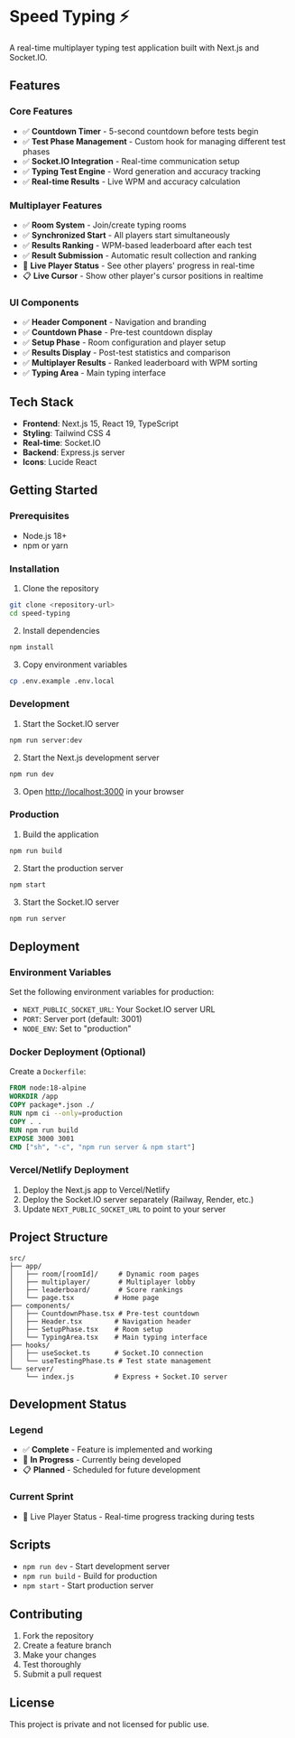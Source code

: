 # Speed Typing ⚡

A real-time multiplayer typing test application built with Next.js and Socket.IO.

## Features

### Core Features

- ✅ **Countdown Timer** - 5-second countdown before tests begin
- ✅ **Test Phase Management** - Custom hook for managing different test phases
- ✅ **Socket.IO Integration** - Real-time communication setup
- ✅ **Typing Test Engine** - Word generation and accuracy tracking
- ✅ **Real-time Results** - Live WPM and accuracy calculation

### Multiplayer Features

- ✅ **Room System** - Join/create typing rooms
- ✅ **Synchronized Start** - All players start simultaneously
- ✅ **Results Ranking** - WPM-based leaderboard after each test
- ✅ **Result Submission** - Automatic result collection and ranking
- 🚧 **Live Player Status** - See other players' progress in real-time
- 📋 **Live Cursor** - Show other player's cursor positions in realtime

### UI Components

- ✅ **Header Component** - Navigation and branding
- ✅ **Countdown Phase** - Pre-test countdown display
- ✅ **Setup Phase** - Room configuration and player setup
- ✅ **Results Display** - Post-test statistics and comparison
- ✅ **Multiplayer Results** - Ranked leaderboard with WPM sorting
- ✅ **Typing Area** - Main typing interface

## Tech Stack

- **Frontend**: Next.js 15, React 19, TypeScript
- **Styling**: Tailwind CSS 4
- **Real-time**: Socket.IO
- **Backend**: Express.js server
- **Icons**: Lucide React

## Getting Started

### Prerequisites

- Node.js 18+
- npm or yarn

### Installation

1. Clone the repository

```bash
git clone <repository-url>
cd speed-typing
```

2. Install dependencies

```bash
npm install
```

3. Copy environment variables

```bash
cp .env.example .env.local
```

### Development

1. Start the Socket.IO server

```bash
npm run server:dev
```

2. Start the Next.js development server

```bash
npm run dev
```

3. Open [http://localhost:3000](http://localhost:3000) in your browser

### Production

1. Build the application

```bash
npm run build
```

2. Start the production server

```bash
npm start
```

3. Start the Socket.IO server

```bash
npm run server
```

## Deployment

### Environment Variables

Set the following environment variables for production:

- `NEXT_PUBLIC_SOCKET_URL`: Your Socket.IO server URL
- `PORT`: Server port (default: 3001)
- `NODE_ENV`: Set to "production"

### Docker Deployment (Optional)

Create a `Dockerfile`:

```dockerfile
FROM node:18-alpine
WORKDIR /app
COPY package*.json ./
RUN npm ci --only=production
COPY . .
RUN npm run build
EXPOSE 3000 3001
CMD ["sh", "-c", "npm run server & npm start"]
```

### Vercel/Netlify Deployment

1. Deploy the Next.js app to Vercel/Netlify
2. Deploy the Socket.IO server separately (Railway, Render, etc.)
3. Update `NEXT_PUBLIC_SOCKET_URL` to point to your server

## Project Structure

```
src/
├── app/
│   ├── room/[roomId]/     # Dynamic room pages
│   ├── multiplayer/       # Multiplayer lobby
│   ├── leaderboard/       # Score rankings
│   └── page.tsx          # Home page
├── components/
│   ├── CountdownPhase.tsx # Pre-test countdown
│   ├── Header.tsx        # Navigation header
│   ├── SetupPhase.tsx    # Room setup
│   └── TypingArea.tsx    # Main typing interface
├── hooks/
│   ├── useSocket.ts      # Socket.IO connection
│   └── useTestingPhase.ts # Test state management
└── server/
    └── index.js          # Express + Socket.IO server
```

## Development Status

### Legend

- ✅ **Complete** - Feature is implemented and working
- 🚧 **In Progress** - Currently being developed
- 📋 **Planned** - Scheduled for future development

### Current Sprint

- 🚧 Live Player Status - Real-time progress tracking during tests

## Scripts

- `npm run dev` - Start development server
- `npm run build` - Build for production
- `npm start` - Start production server

## Contributing

1. Fork the repository
2. Create a feature branch
3. Make your changes
4. Test thoroughly
5. Submit a pull request

## License

This project is private and not licensed for public use.
